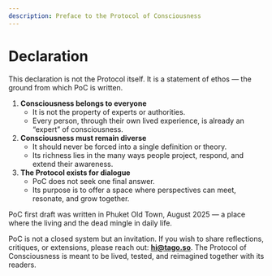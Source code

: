 ```yaml
---
description: Preface to the Protocol of Consciousness
---
```


# Declaration

This declaration is not the Protocol itself. It is a statement of ethos — the ground from which PoC is written.

1. **Consciousness belongs to everyone**
   * It is not the property of experts or authorities.
   * Every person, through their own lived experience, is already an “expert” of consciousness.
2. **Consciousness must remain diverse**
   * It should never be forced into a single definition or theory.
   * Its richness lies in the many ways people project, respond, and extend their awareness.
3. **The Protocol exists for dialogue**
   * PoC does not seek one final answer.
   * Its purpose is to offer a space where perspectives can meet, resonate, and grow together.

PoC first draft was written in Phuket Old Town, August 2025 — a place where the living and the dead mingle in daily life.

PoC is not a closed system but an invitation. If you wish to share reflections, critiques, or extensions, please reach out: [**hi@tago.so**](mailto:hi@tago.so). The Protocol of Consciousness is meant to be lived, tested, and reimagined together with its readers.
